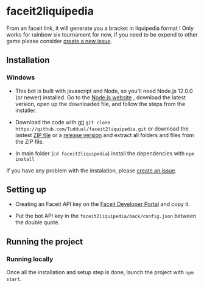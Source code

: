 # faceit2liquipedia

From an faceit link, it will generate you a bracket in liquipedia format !
Only works for rainbow six tournament for now, if you need to be expend to other game please consider [create a new issue](https://github.com/Tuddual/faceit2liquipedia/issues).

## Installation

### Windows

* This bot is built with javascript and Node, so you'll need Node.js 12.0.0 (or newer) installed. Go to the [Node.js website](https://nodejs.org/) , download the latest version, open up the downloaded file, and follow the steps from the installer.

* Download the code with [git](https://git-scm.com/download/win) `git clone https://github.com/Tuddual/faceit2liquipedia.git` or download the lastest [ZIP file](https://github.com/Tuddual/faceit2liquipedia/archive/main.zip) or a [release version](https://github.com/Tuddual/tudbot/releases) and extract all folders and files from the ZIP file.

* In main folder (`cd faceit2liquipedia`) install the dependencies with `npm install`

If you have any problem with the instalation, please [create an issue](https://github.com/Tuddual/faceit2liquipedia/issues/new).

## Setting up

* Creating an Faceit API key on the [Faceit Developer Portal](https://developers.faceit.com/apps) and copy it.

* Put the bot API key in the `faceit2liquipedia/back/config.json` between the double quote.

## Running the project

### Running locally

Once all the installation and setup step is done, launch the project with `npm start`.
